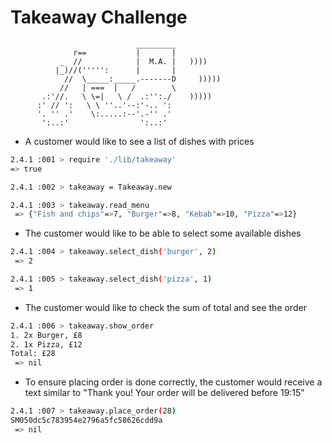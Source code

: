 Takeaway Challenge
==================
```
                            _________
              r==           |       |
           _  //            |  M.A. |   ))))
          |_)//(''''':      |       |
            //  \_____:_____.-------D     )))))
           //   | ===  |   /        \
       .:'//.   \ \=|   \ /  .:'':./    )))))
      :' // ':   \ \ ''..'--:'-.. ':
      '. '' .'    \:.....:--'.-'' .'
       ':..:'                ':..:'

```

- A customer would like to see a list of dishes with prices

```sh
2.4.1 :001 > require './lib/takeaway'
=> true

2.4.1 :002 > takeaway = Takeaway.new

2.4.1 :003 > takeaway.read_menu
 => {"Fish and chips"=>7, "Burger"=>8, "Kebab"=>10, "Pizza"=>12}
```

- The customer would like to be able to select some available dishes

```sh
2.4.1 :004 > takeaway.select_dish('burger', 2)
 => 2

2.4.1 :005 > takeaway.select_dish('pizza', 1)
 => 1
```

- The customer would like to check the sum of total and see the order

```sh
2.4.1 :006 > takeaway.show_order
1. 2x Burger, £8
2. 1x Pizza, £12
Total: £28
 => nil
```

- To ensure placing order is done correctly, the customer would receive a text similar to "Thank you! Your order will be delivered before 19:15"

```sh
2.4.1 :007 > takeaway.place_order(28)
SM050dc5c783954e2796a5fc58626cdd9a
 => nil
```
